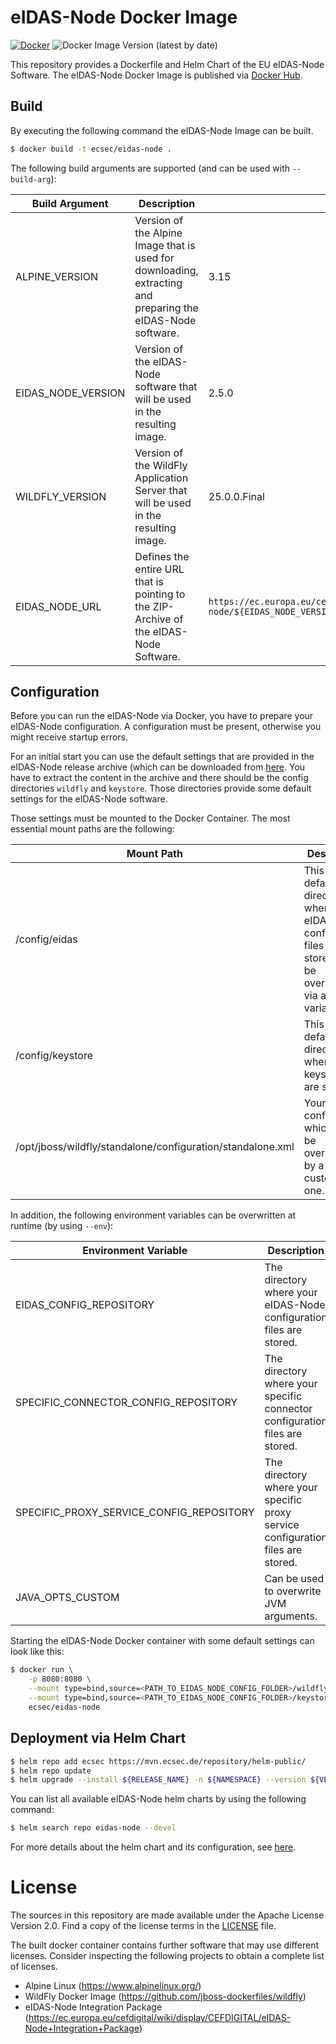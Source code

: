 # eIDAS-Node Docker Image

[![Docker](https://github.com/ecsec/eidas-node-docker/actions/workflows/docker-publish.yml/badge.svg)](https://github.com/ecsec/eidas-node-docker/actions/workflows/docker-publish.yml)
![Docker Image Version (latest by date)](https://img.shields.io/docker/v/ecsec/eidas-node)

This repository provides a Dockerfile and Helm Chart of the EU eIDAS-Node Software. The eIDAS-Node Docker Image is published via [Docker Hub](https://hub.docker.com/r/ecsec/eidas-node).

## Build

By executing the following command the eIDAS-Node Image can be built.

```bash
$ docker build -t ecsec/eidas-node .
```

The following build arguments are supported (and can be used with `--build-arg`):

| Build Argument | Description | Default |
| -------------- | ----------- | ------- |
| ALPINE_VERSION | Version of the Alpine Image that is used for downloading, extracting and preparing the eIDAS-Node software. | 3.15 |
| EIDAS_NODE_VERSION | Version of the eIDAS-Node software that will be used in the resulting image. | 2.5.0 |
| WILDFLY_VERSION | Version of the WildFly Application Server that will be used in the resulting image. | 25.0.0.Final |
| EIDAS_NODE_URL | Defines the entire URL that is pointing to the ZIP-Archive of the eIDAS-Node Software. | `https://ec.europa.eu/cefdigital/artifact/repository/eid/eu/eIDAS-node/${EIDAS_NODE_VERSION}/eIDAS-node-${EIDAS_NODE_VERSION}.zip` |

## Configuration

Before you can run the eIDAS-Node via Docker, you have to prepare your eIDAS-Node configuration. A configuration must be present, otherwise you might receive startup errors.

For an initial start you can use the default settings that are provided in the eIDAS-Node release archive (which can be downloaded from [here](https://ec.europa.eu/cefdigital/wiki/display/CEFDIGITAL/All+releases). You have to extract the content in the archive and there should be the config directories `wildfly` and `keystore`. Those directories provide some default settings for the eIDAS-Node software.

Those settings must be mounted to the Docker Container. The most essential mount paths are the following:

| Mount Path | Description |
| ---------- | ----------- |
| /config/eidas | This is the default directory where your eIDAS-Node configuration files are stored (Can be overwritten via an env variable). |
| /config/keystore | This is the default directory where your keystores are stored. |
| /opt/jboss/wildfly/standalone/configuration/standalone.xml | Your WildFly configuration which can be overwritten by a customized one. |

In addition, the following environment variables can be overwritten at runtime (by using `--env`):

| Environment Variable | Description | Default |
| -------------------- | ----------- | ------- |
| EIDAS_CONFIG_REPOSITORY | The directory where your eIDAS-Node configuration files are stored. | /config/eidas |
| SPECIFIC_CONNECTOR_CONFIG_REPOSITORY | The directory where your specific connector configuration files are stored. | /config/eidas/specificConnector |
| SPECIFIC_PROXY_SERVICE_CONFIG_REPOSITORY | The directory where your specific proxy service configuration files are stored. | /config/eidas/specificProxyService |
| JAVA_OPTS_CUSTOM | Can be used to overwrite JVM arguments. | `-Xmx512m` |


Starting the eIDAS-Node Docker container with some default settings can look like this:

```bash
$ docker run \
    -p 8080:8080 \
    --mount type=bind,source=<PATH_TO_EIDAS_NODE_CONFIG_FOLDER>/wildfly,target=/config/eidas \
    --mount type=bind,source=<PATH_TO_EIDAS_NODE_CONFIG_FOLDER>/keystore,target=/config/keystore \
    ecsec/eidas-node
```

## Deployment via Helm Chart

```bash
$ helm repo add ecsec https://mvn.ecsec.de/repository/helm-public/
$ helm repo update
$ helm upgrade --install ${RELEASE_NAME} -n ${NAMESPACE} --version ${VERSION} ecsec/eidas-node
```

You can list all available eIDAS-Node helm charts by using the following command:

```bash
$ helm search repo eidas-node --devel
```

For more details about the helm chart and its configuration, see [here](./helm/README.md).


# License

The sources in this repository are made available under the Apache License Version 2.0.
Find a copy of the license terms in the [LICENSE](./LICENSE) file.

The built docker container contains further software that may use different licenses.
Consider inspecting the following projects to obtain a complete list of licenses.
- Alpine Linux (https://www.alpinelinux.org/)
- WildFly Docker Image (https://github.com/jboss-dockerfiles/wildfly)
- eIDAS-Node Integration Package (https://ec.europa.eu/cefdigital/wiki/display/CEFDIGITAL/eIDAS-Node+Integration+Package)
